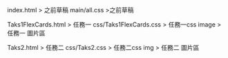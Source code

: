 index.html > 之前草稿
main/all.css >之前草稿


Taks1FlexCards.html > 任務一
css/Taks1FlexCards.css > 任務一css
image > 任務一 圖片區

Taks2.html > 任務二
css/Taks2.css > 任務二css
img > 任務二 圖片區
